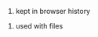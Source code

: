 1. kept in browser history
<!-- Incorrect, get request should not be used with sensitive data -->


1. used with files
<!-- Correct -->
